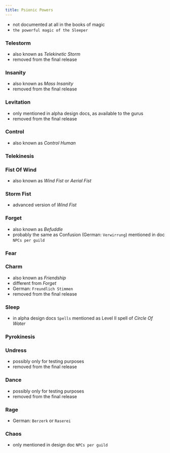 ```yaml
---
title: Psionic Powers
---
```


- not documented at all in the books of magic
- `the powerful magic of the Sleeper`

### Telestorm
- also known as _Telekinetic Storm_
- removed from the final release

### Insanity
- also known as _Mass Insanity_
- removed from the final release

### Levitation
- only mentioned in alpha design docs, as available to the gurus
- removed from the final release

### Control
- also known as _Control Human_

### Telekinesis

### Fist Of Wind
- also known as _Wind Fist_ or _Aerial Fist_

### Storm Fist
- advanced version of _Wind Fist_

### Forget
- also known as _Befuddle_
- probably the same as Confusion (German: `Verwirrung`) mentioned in doc `NPCs per guild`

### Fear

### Charm
- also known as _Friendship_
- different from _Forget_
- German: `Freundlich Stimmen`
- removed from the final release

### Sleep
- in alpha design docs `Spells` mentioned as Level II spell of _Circle Of Water_

### Pyrokinesis

### Undress
- possibly only for testing purposes
- removed from the final release

### Dance
- possibly only for testing purposes
- removed from the final release

### Rage
- German: `Berzerk` or `Raserei`

### Chaos
- only mentioned in design doc `NPCs per guild`


